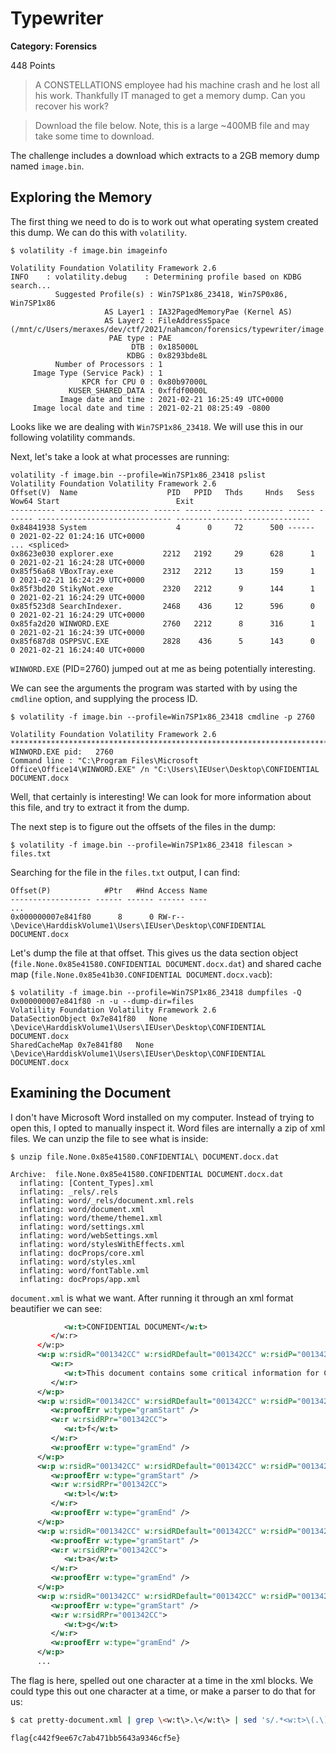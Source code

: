 # Typewriter
**Category: Forensics**

448 Points

> A CONSTELLATIONS employee had his machine crash and he lost all his work. Thankfully IT managed to get a memory dump. Can you recover his work?

> Download the file below. Note, this is a large ~400MB file and may take some time to download.

The challenge includes a download which extracts to a 2GB memory dump named `image.bin`. 

## Exploring the Memory
The first thing we need to do is to work out what operating system created this dump. We can do this with `volatility`.

```
$ volatility -f image.bin imageinfo

Volatility Foundation Volatility Framework 2.6
INFO    : volatility.debug    : Determining profile based on KDBG search...
          Suggested Profile(s) : Win7SP1x86_23418, Win7SP0x86, Win7SP1x86
                     AS Layer1 : IA32PagedMemoryPae (Kernel AS)
                     AS Layer2 : FileAddressSpace (/mnt/c/Users/meraxes/dev/ctf/2021/nahamcon/forensics/typewriter/image.bin)
                      PAE type : PAE
                           DTB : 0x185000L
                          KDBG : 0x8293bde8L
          Number of Processors : 1
     Image Type (Service Pack) : 1
                KPCR for CPU 0 : 0x80b97000L
             KUSER_SHARED_DATA : 0xffdf0000L
           Image date and time : 2021-02-21 16:25:49 UTC+0000
     Image local date and time : 2021-02-21 08:25:49 -0800
```

Looks like we are dealing with `Win7SP1x86_23418`. We will use this in our following volatility commands.

Next, let's take a look at what processes are running:

```
volatility -f image.bin --profile=Win7SP1x86_23418 pslist
Volatility Foundation Volatility Framework 2.6
Offset(V)  Name                    PID   PPID   Thds     Hnds   Sess  Wow64 Start                          Exit
---------- -------------------- ------ ------ ------ -------- ------ ------ ------------------------------ ------------------------------
0x84841938 System                    4      0     72      500 ------      0 2021-02-22 01:24:16 UTC+0000
... <spliced>
0x8623e030 explorer.exe           2212   2192     29      628      1      0 2021-02-21 16:24:28 UTC+0000
0x85f56a68 VBoxTray.exe           2312   2212     13      159      1      0 2021-02-21 16:24:29 UTC+0000
0x85f3bd20 StikyNot.exe           2320   2212      9      144      1      0 2021-02-21 16:24:29 UTC+0000
0x85f523d8 SearchIndexer.         2468    436     12      596      0      0 2021-02-21 16:24:29 UTC+0000
0x85fa2d20 WINWORD.EXE            2760   2212      8      316      1      0 2021-02-21 16:24:39 UTC+0000
0x85f687d8 OSPPSVC.EXE            2828    436      5      143      0      0 2021-02-21 16:24:40 UTC+0000
```

`WINWORD.EXE` (PID=2760) jumped out at me as being potentially interesting.

We can see the arguments the program was started with by using the `cmdline` option, and supplying the process ID.

```
$ volatility -f image.bin --profile=Win7SP1x86_23418 cmdline -p 2760

Volatility Foundation Volatility Framework 2.6
************************************************************************
WINWORD.EXE pid:   2760
Command line : "C:\Program Files\Microsoft Office\Office14\WINWORD.EXE" /n "C:\Users\IEUser\Desktop\CONFIDENTIAL DOCUMENT.docx
```

Well, that certainly is interesting! We can look for more information about this file, and try to extract it from the dump.

The next step is to figure out the offsets of the files in the dump:

```
$ volatility -f image.bin --profile=Win7SP1x86_23418 filescan > files.txt
```

Searching for the file in the `files.txt` output, I can find:

```
Offset(P)            #Ptr   #Hnd Access Name
------------------ ------ ------ ------ ----
...
0x000000007e841f80      8      0 RW-r-- \Device\HarddiskVolume1\Users\IEUser\Desktop\CONFIDENTIAL DOCUMENT.docx
```

Let's dump the file at that offset. This gives us the data section object (`file.None.0x85e41580.CONFIDENTIAL DOCUMENT.docx.dat`) and shared cache map (`file.None.0x85e41b30.CONFIDENTIAL DOCUMENT.docx.vacb`):
```
$ volatility -f image.bin --profile=Win7SP1x86_23418 dumpfiles -Q 0x000000007e841f80 -n -u --dump-dir=files
Volatility Foundation Volatility Framework 2.6
DataSectionObject 0x7e841f80   None   \Device\HarddiskVolume1\Users\IEUser\Desktop\CONFIDENTIAL DOCUMENT.docx
SharedCacheMap 0x7e841f80   None   \Device\HarddiskVolume1\Users\IEUser\Desktop\CONFIDENTIAL DOCUMENT.docx
```

## Examining the Document

I don't have Microsoft Word installed on my computer. Instead of trying to open this, I opted to manually inspect it. Word files are internally a zip of xml files. We can unzip the file to see what is inside:

```
$ unzip file.None.0x85e41580.CONFIDENTIAL\ DOCUMENT.docx.dat

Archive:  file.None.0x85e41580.CONFIDENTIAL DOCUMENT.docx.dat
  inflating: [Content_Types].xml
  inflating: _rels/.rels
  inflating: word/_rels/document.xml.rels
  inflating: word/document.xml
  inflating: word/theme/theme1.xml
  inflating: word/settings.xml
  inflating: word/webSettings.xml
  inflating: word/stylesWithEffects.xml
  inflating: docProps/core.xml
  inflating: word/styles.xml
  inflating: word/fontTable.xml
  inflating: docProps/app.xml
```

`document.xml` is what we want. After running it through an xml format beautifier we can see:

```xml
            <w:t>CONFIDENTIAL DOCUMENT</w:t>
         </w:r>
      </w:p>
      <w:p w:rsidR="001342CC" w:rsidRDefault="001342CC" w:rsidP="001342CC">
         <w:r>
            <w:t>This document contains some critical information for Constellations</w:t>
         </w:r>
      </w:p>
      <w:p w:rsidR="001342CC" w:rsidRDefault="001342CC" w:rsidP="001342CC">
         <w:proofErr w:type="gramStart" />
         <w:r w:rsidRPr="001342CC">
            <w:t>f</w:t>
         </w:r>
         <w:proofErr w:type="gramEnd" />
      </w:p>
      <w:p w:rsidR="001342CC" w:rsidRDefault="001342CC" w:rsidP="001342CC">
         <w:proofErr w:type="gramStart" />
         <w:r w:rsidRPr="001342CC">
            <w:t>l</w:t>
         </w:r>
         <w:proofErr w:type="gramEnd" />
      </w:p>
      <w:p w:rsidR="001342CC" w:rsidRDefault="001342CC" w:rsidP="001342CC">
         <w:proofErr w:type="gramStart" />
         <w:r w:rsidRPr="001342CC">
            <w:t>a</w:t>
         </w:r>
         <w:proofErr w:type="gramEnd" />
      </w:p>
      <w:p w:rsidR="001342CC" w:rsidRDefault="001342CC" w:rsidP="001342CC">
         <w:proofErr w:type="gramStart" />
         <w:r w:rsidRPr="001342CC">
            <w:t>g</w:t>
         </w:r>
         <w:proofErr w:type="gramEnd" />
      </w:p>
      ...
```

The flag is here, spelled out one character at a time in the xml blocks. We could type this out one character at a time, or make a parser to do that for us:

```sh
$ cat pretty-document.xml | grep \<w:t\>.\</w:t\> | sed 's/.*<w:t>\(.\).*/\1/' | tr --delete '\n'

flag{c442f9ee67c7ab471bb5643a9346cf5e}
```

